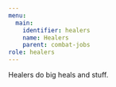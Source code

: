 ```yaml
---
menu:
  main:
    identifier: healers
    name: Healers
    parent: combat-jobs
role: healers
---
```

Healers do big heals and stuff.
